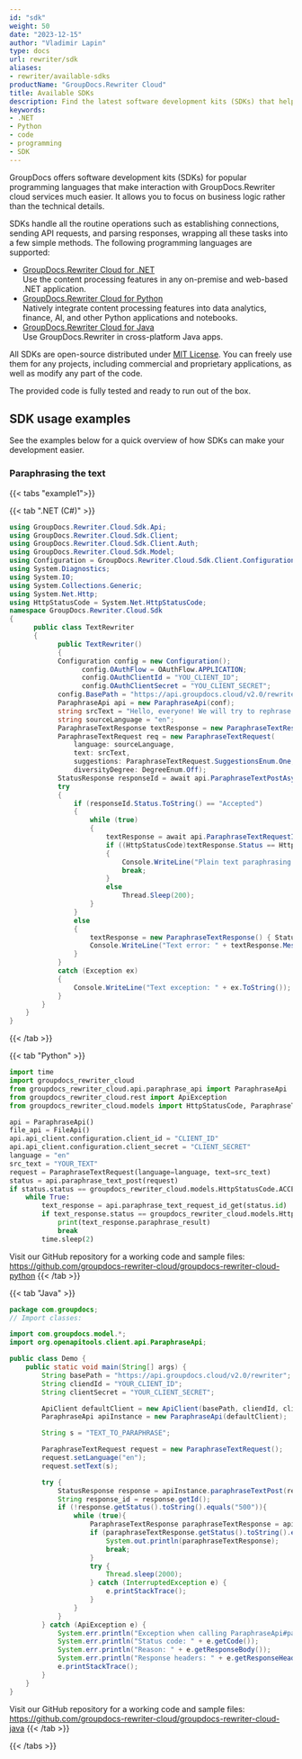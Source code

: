 ```yaml
---
id: "sdk"
weight: 50
date: "2023-12-15"
author: "Vladimir Lapin"
type: docs
url: rewriter/sdk
aliases:
- rewriter/available-sdks
productName: "GroupDocs.Rewriter Cloud"
title: Available SDKs
description: Find the latest software development kits (SDKs) that help you easily integrate GroupDocs.Rewriter Cloud into your applications.
keywords:
- .NET
- Python
- code
- programming
- SDK
---
```


GroupDocs offers software development kits (SDKs) for popular programming languages that make interaction with GroupDocs.Rewriter cloud services much easier. It allows you to focus on business logic rather than the technical details.

SDKs handle all the routine operations such as establishing connections, sending API requests, and parsing responses, wrapping all these tasks into a few simple methods. The following programming languages are supported:

- [GroupDocs.Rewriter Cloud for .NET](https://products.groupdocs.cloud/rewriter/net/)  
  Use the content processing features in any on-premise and web-based .NET application.
- [GroupDocs.Rewriter Cloud for Python](https://products.groupdocs.cloud/rewriter/python/)  
  Natively integrate content processing features into data analytics, finance, AI, and other Python applications and notebooks.
- [GroupDocs.Rewriter Cloud for Java](https://products.groupdocs.cloud/rewriter/java)  
  Use GroupDocs.Rewriter in cross-platform Java apps.

All SDKs are open-source distributed under [MIT License](https://opensource.org/licenses/MIT). You can freely use them for any projects, including commercial and proprietary applications, as well as modify any part of the code.

The provided code is fully tested and ready to run out of the box.

## SDK usage examples

See the examples below for a quick overview of how SDKs can make your development easier.

### Paraphrasing the text 

{{< tabs "example1">}}

{{< tab ".NET (C#)" >}}

```csharp
using GroupDocs.Rewriter.Cloud.Sdk.Api;
using GroupDocs.Rewriter.Cloud.Sdk.Client;
using GroupDocs.Rewriter.Cloud.Sdk.Client.Auth;
using GroupDocs.Rewriter.Cloud.Sdk.Model;
using Configuration = GroupDocs.Rewriter.Cloud.Sdk.Client.Configuration;
using System.Diagnostics;
using System.IO;
using System.Collections.Generic;
using System.Net.Http;
using HttpStatusCode = System.Net.HttpStatusCode;
namespace GroupDocs.Rewriter.Cloud.Sdk
{
	  public class TextRewriter
	  {
		    public TextRewriter()
		    {
            Configuration config = new Configuration();
			      config.OAuthFlow = OAuthFlow.APPLICATION;
			      config.OAuthClientId = "YOU_CLIENT_ID";
			      config.OAuthClientSecret = "YOU_CLIENT_SECRET";
            config.BasePath = "https://api.groupdocs.cloud/v2.0/rewriter";
            ParaphraseApi api = new ParaphraseApi(conf);
            string srcText = "Hello, everyone! We will try to rephrase this text into something new.";
            string sourceLanguage = "en";
            ParaphraseTextResponse textResponse = new ParaphraseTextResponse();
            ParaphraseTextRequest req = new ParaphraseTextRequest(
                language: sourceLanguage,
                text: srcText,
                suggestions: ParaphraseTextRequest.SuggestionsEnum.One,
                diversityDegree: DegreeEnum.Off);
            StatusResponse responseId = await api.ParaphraseTextPostAsync(req);
            try
            {
                if (responseId.Status.ToString() == "Accepted")
                {
                    while (true)
                    {
                        textResponse = await api.ParaphraseTextRequestIdGetAsync(responseId.Id);
                        if ((HttpStatusCode)textResponse.Status == HttpStatusCode.OK)
                        {
                            Console.WriteLine("Plain text paraphrasing: " + textResponse.ParaphraseReult);
                            break;
                        }
                        else
                            Thread.Sleep(200);
                    }
                }
                else
                {
                    textResponse = new ParaphraseTextResponse() { Status = responseId.Status, Message = responseId.Message };
                    Console.WriteLine("Text error: " + textResponse.Message);
                }
            }   
            catch (Exception ex)
            {   
                Console.WriteLine("Text exception: " + ex.ToString());
            }                
        }
    }
}
```
{{< /tab >}}

{{< tab "Python" >}}

```python
import time
import groupdocs_rewriter_cloud
from groupdocs_rewriter_cloud.api.paraphrase_api import ParaphraseApi  
from groupdocs_rewriter_cloud.rest import ApiException
from groupdocs_rewriter_cloud.models import HttpStatusCode, ParaphraseTextRequest

api = ParaphraseApi()
file_api = FileApi()
api.api_client.configuration.client_id = "CLIENT_ID"
api.api_client.configuration.client_secret = "CLIENT_SECRET"
language = "en"
src_text = "YOUR_TEXT"
request = ParaphraseTextRequest(language=language, text=src_text)
status = api.paraphrase_text_post(request)
if status.status == groupdocs_rewriter_cloud.models.HttpStatusCode.ACCEPTED:
    while True:
        text_response = api.paraphrase_text_request_id_get(status.id)
        if text_response.status == groupdocs_rewriter_cloud.models.HttpStatusCode.OK:
            print(text_response.paraphrase_result)
            break
        time.sleep(2)
```
Visit our GitHub repository for a working code and sample files: https://github.com/groupdocs-rewriter-cloud/groupdocs-rewriter-cloud-python
{{< /tab >}}

{{< tab "Java" >}}
```java
package com.groupdocs;
// Import classes:

import com.groupdocs.model.*;
import org.openapitools.client.api.ParaphraseApi;

public class Demo {
    public static void main(String[] args) {
        String basePath = "https://api.groupdocs.cloud/v2.0/rewriter";
        String cliendId = "YOUR_CLIENT_ID";
        String clientSecret = "YOUR_CLIENT_SECRET";

        ApiClient defaultClient = new ApiClient(basePath, cliendId, clientSecret, null);
        ParaphraseApi apiInstance = new ParaphraseApi(defaultClient);

        String s = "TEXT_TO_PARAPHRASE";

        ParaphraseTextRequest request = new ParaphraseTextRequest();
        request.setLanguage("en");
        request.setText(s);

        try {
            StatusResponse response = apiInstance.paraphraseTextPost(request);
            String response_id = response.getId();
            if (!response.getStatus().toString().equals("500")){
                while (true){
                    ParaphraseTextResponse paraphraseTextResponse = apiInstance.paraphraseTextRequestIdGet(response_id);
                    if (paraphraseTextResponse.getStatus().toString().equals("200")) {
                        System.out.println(paraphraseTextResponse);
                        break;
                    }
                    try {
                        Thread.sleep(2000);
                    } catch (InterruptedException e) {
                        e.printStackTrace();
                    }
                }
            }
        } catch (ApiException e) {
            System.err.println("Exception when calling ParaphraseApi#paraphraseTextPost");
            System.err.println("Status code: " + e.getCode());
            System.err.println("Reason: " + e.getResponseBody());
            System.err.println("Response headers: " + e.getResponseHeaders());
            e.printStackTrace();
        }
    }
}
```
Visit our GitHub repository for a working code and sample files: https://github.com/groupdocs-rewriter-cloud/groupdocs-rewriter-cloud-java
{{< /tab >}}

{{< /tabs >}}


